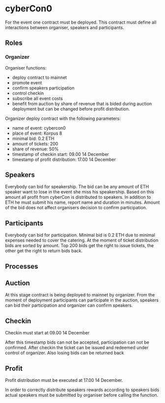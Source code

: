 # cyberCon0

For the event one contract must be deployed. This contract must define all interactions between organiser, speakers and participants.

## Roles

### Organizer

Organiser functions:
- deploy contract to mainnet
- promote event
- confirm speakers participation
- control checkin
- subscribe all event costs
- benefit from auction by share of revenue that is bided during auction deployment but can be changed before profit distribution.

Organizer deploy contract with the following parameters:
- name of event: cybercon0
- place of event: Korpus 8
- minimal bid: 0.2 ETH
- amount of tickets: 200
- share of revenue: 50%
- timestamp of checkin start: 09.00 14 December
- timestamp of profit distribution: 17.00 14 December

## Speakers

Everybody can bid for speakership. The bid can be any amount of ETH speaker want to lose in the event she miss his speakership. Based on this amount all profit from cyberCon is distributed to speakers. In addition to ETH he must submit his name, report name and duration in minutes. Amount of the bid does not affect organisers decision to confirm participation.

## Participants

Everybody can bid for participation. Minimal bid is 0.2 ETH due to minimal expenses needed to cover the catering. At the moment of ticket distribution bids are sorted by amount. Top 200 bids get the right to issue tickets, the other get the right to return bids back.

## Processes

## Auction

At this stage contract is being deployed to mainnet by organizer. From the moment of deployment participants can participate in the auction, speakers can bid their participation and organizer can confirm speakers.

## Checkin

Checkin must start at 09.00 14 December

After this timestamp bids can not be accepted, participation can not be confirmed. After checkin the ticket can be issued and redeemed under control of organizer. Also losing bids can be returned back

## Profit

Profit distribution must be executed at 17.00 14 December.

In order to correctly distribute speakers rewards according to speakers bids actual speakers must be submitted by organiser before calling the function.
